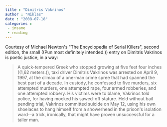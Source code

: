 ```yaml
---
title : "Dimitris Vakrinos"
author : "Niklas"
date : "2008-07-18"
categories : 
 - insane
 - reading
---
```


Courtesy of Michael Newton's "The Encyclopedia of Serial Killers", second edition, the small ((Pun most definitely intended.)) entry on Dimitris Vakrinos is poetic justice, in a way:

> A quick-tempered Greek who stopped growing at five feet four inches ((1,62 meters.)), taxi driver Dimitris Vakrinos was arrested on April 9, 1997, at the climax of a one-man crime spree that had spanned the best part of a decade. In custody, he confessed to five murders, six attempted murders, one attempted rape, four armed robberies, and one attempted robbery. His victims were to blame, Vakrinos told police, for having mocked his sawed-off stature. Held without bail pending trial, Vakrinos committed suicide on May 12, using his own shoelaces to hang himself from a showerhead in the prison's isolation ward--a trick, ironically, that might have proven unsuccessful for a taller man.
